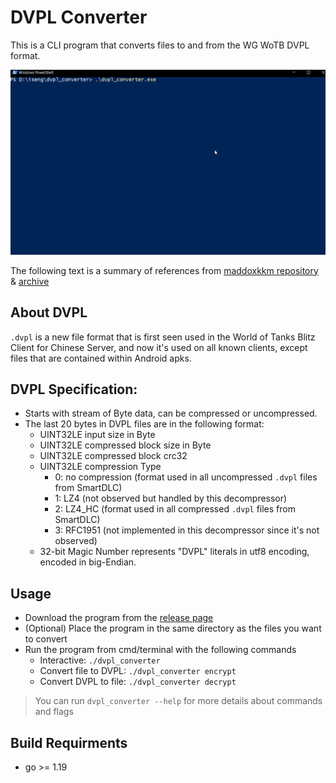 # DVPL Converter

This is a CLI program that converts files to and from the WG WoTB DVPL format.

![Demo](img/demo.gif)

The following text is a summary of references from [maddoxkkm repository](github.com/maddoxkkm/dvpl_converter) & [archive](https://libraries.io/github/Maddoxkkm/dvpl_converter)

## About DVPL

`.dvpl` is a new file format that is first seen used in the World of Tanks Blitz Client for Chinese Server, and now it's used on all known clients, except files that are contained within Android apks.

## DVPL Specification:

- Starts with stream of Byte data, can be compressed or uncompressed.
- The last 20 bytes in DVPL files are in the following format:
  - UINT32LE input size in Byte
  - UINT32LE compressed block size in Byte
  - UINT32LE compressed block crc32
  - UINT32LE compression Type
    - 0: no compression (format used in all uncompressed `.dvpl` files from SmartDLC)
    - 1: LZ4 (not observed but handled by this decompressor)
    - 2: LZ4_HC (format used in all compressed `.dvpl` files from SmartDLC)
    - 3: RFC1951 (not implemented in this decompressor since it's not observed)
  - 32-bit Magic Number represents "DVPL" literals in utf8 encoding, encoded in big-Endian.

## Usage

- Download the program from the [release page]()
- (Optional) Place the program in the same directory as the files you want to convert
- Run the program from cmd/terminal with the following commands
  - Interactive: `./dvpl_converter`
  - Convert file to DVPL: `./dvpl_converter encrypt`
  - Convert DVPL to file: `./dvpl_converter decrypt`

> You can run `dvpl_converter --help` for more details about commands and flags

## Build Requirments

- go >= 1.19
